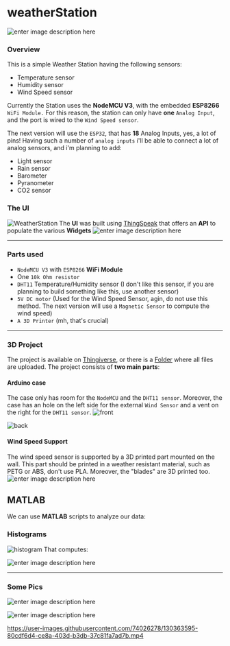 

# weatherStation
![enter image description here](https://i.imgur.com/7wUpwVc.png)
### Overview
This is a simple Weather Station having the following sensors:

 - Temperature sensor
 - Humidity sensor
 - Wind Speed sensor

Currently the Station uses the **NodeMCU V3**, with the embedded **ESP8266** `WiFi Module.`
For this reason, the station can only have **one** `Analog Input`, and the port is wired to the `Wind Speed sensor`.

The next version will use the `ESP32`, that has **18** Analog Inputs, yes, a lot of pins!
Having such a number of `analog inputs` i'll be able to connect a lot of analog sensors, and i'm planning to add:

 - Light sensor
 - Rain sensor
 - Barometer
 - Pyranometer 
 - CO2 sensor
### The UI
![WeatherStation](https://i.imgur.com/GxdUQAs.png)
The **UI** was built using [ThingSpeak](https://thingspeak.com/) that offers an **API** to populate the various **Widgets**
![enter image description here](https://i.imgur.com/3Vg22i2.png)




---
### Parts used

 - `NodeMCU V3` with `ESP8266` **WiFi Module**
 - One `10k Ohm resistor`
 - `DHT11` Temperature/Humidity sensor (I don't like this sensor, if you are planning to build something like this, use another sensor)
 - `5V DC motor` (Used for the Wind Speed Sensor, agin, do not use this method. The next version will use a `Magnetic Sensor` to compute the wind speed)
 - `A 3D Printer` (mh, that's crucial)

---
### 3D Project
The project is available on [Thingiverse](https://www.thingiverse.com/thing:4937362), or there is a [Folder](https://github.com/follen99/weatherStation/tree/main/3D_Models) where all files are uploaded.
The project consists of **two main parts**:

#### Arduino case
The case only has room for the `NodeMCU` and the `DHT11 sensor`.
Moreover, the case has an hole on the left side for the external `Wind Sensor` and a vent on the right for the `DHT11 sensor`.
![front](https://i.imgur.com/TjuZdAM.png)

![back](https://i.imgur.com/WKYXUVF.png)


#### Wind Speed Support
The wind speed sensor is supported by a 3D printed part mounted on the wall.
This part should be printed in a weather resistant material, such as PETG or ABS, don't use PLA.
Moreover, the "blades" are 3D printed too.
![enter image description here](https://i.imgur.com/YaZVVCU.png)

## MATLAB
We can use **MATLAB** scripts to analyze our data:
### Histograms
![histogram](https://i.imgur.com/JxM5i7b.png)
That computes: 

![enter image description here](https://i.imgur.com/kTzertz.png)

---
### Some Pics
![enter image description here](https://i.imgur.com/qeI81sg.jpg)

![enter image description here](https://i.imgur.com/XHGKIaL.jpg)



https://user-images.githubusercontent.com/74026278/130363595-80cdf6d4-ce8a-403d-b3db-37c81fa7ad7b.mp4

